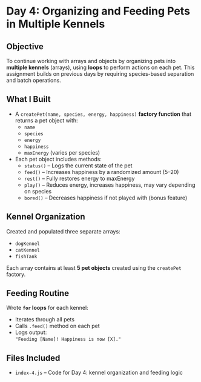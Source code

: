 #  Day 4: Organizing and Feeding Pets in Multiple Kennels

##  Objective
To continue working with arrays and objects by organizing pets into **multiple kennels** (arrays), using **loops** to perform actions on each pet. This assignment builds on previous days by requiring species-based separation and batch operations.

##  What I Built
- A `createPet(name, species, energy, happiness)` **factory function** that returns a pet object with:
  - `name`
  - `species`
  - `energy`
  - `happiness`
  - `maxEnergy` (varies per species)
- Each pet object includes methods:
  - `status()` – Logs the current state of the pet
  - `feed()` – Increases happiness by a randomized amount (5–20)
  - `rest()` – Fully restores energy to maxEnergy
  - `play()` – Reduces energy, increases happiness, may vary depending on species
  - `bored()` – Decreases happiness if not played with (bonus feature)

##  Kennel Organization
Created and populated three separate arrays:
- `dogKennel` 
- `catKennel` 
- `fishTank` 

Each array contains at least **5 pet objects** created using the `createPet` factory.

## Feeding Routine
Wrote **`for` loops** for each kennel:
- Iterates through all pets
- Calls `.feed()` method on each pet
- Logs output:  
  `"Feeding [Name]! Happiness is now [X]."`

##  Files Included
- `index-4.js` – Code for Day 4: kennel organization and feeding logic